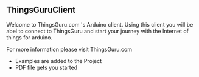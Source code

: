 ThingsGuruClient
---

Welcome to ThingsGuru.com 's Arduino client. Using this client you will be abel to connect to ThingsGuru and start your journey with the Internet of things for arduino. 

For more information please visit ThingsGuru.com
* Examples are added to the Project 
* PDF file gets you started 
